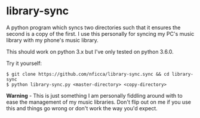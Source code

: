 # library-sync
A python program which syncs two directories such that it ensures the second is a copy of the first. I use this personally for syncing my PC's music library with my phone's music library.

This should work on python 3.x but I've only tested on python 3.6.0.

Try it yourself:
```
$ git clone https://github.com/nficca/library-sync.sync && cd library-sync
$ python library-sync.py <master-directory> <copy-directory>
```
**Warning** - This is just something I am personally fiddling around with to ease the management of my music libraries. Don't flip out on me if you use this and things go wrong or don't work the way you'd expect.
